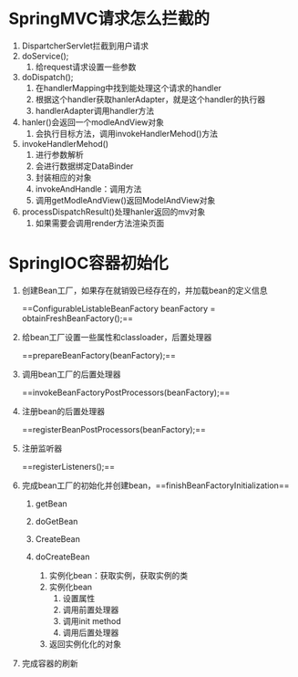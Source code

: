 # SpringMVC请求怎么拦截的

1.  DispartcherServlet拦截到用户请求
2.  doService();
    1.  给request请求设置一些参数
3.  doDispatch();
    1.  在handlerMapping中找到能处理这个请求的handler
    2.  根据这个handler获取hanlerAdapter，就是这个handler的执行器
    3.  handlerAdapter调用handler方法
4.  hanler()会返回一个modleAndView对象
    1.  会执行目标方法，调用invokeHandlerMehod()方法
5.  invokeHandlerMehod()
    1.  进行参数解析
    2.  会进行数据绑定DataBinder
    3.  封装相应的对象
    4.  invokeAndHandle：调用方法
    5.  调用getModleAndView()返回ModelAndView对象
6.  processDispatchResult()处理hanler返回的mv对象
    1.  如果需要会调用render方法渲染页面







# SpringIOC容器初始化

1.  创建Bean工厂，如果存在就销毁已经存在的，并加载bean的定义信息

    ==ConfigurableListableBeanFactory beanFactory = obtainFreshBeanFactory();==

2.  给bean工厂设置一些属性和classloader，后置处理器

    ==prepareBeanFactory(beanFactory);==

3.  调用bean工厂的后置处理器

    ==invokeBeanFactoryPostProcessors(beanFactory);==

4.  注册bean的后置处理器

    ==registerBeanPostProcessors(beanFactory);==

5.  注册监听器

    ==registerListeners();==

6.  完成bean工厂的初始化并创建bean，==finishBeanFactoryInitialization==

    1.  getBean

    2.  doGetBean

    3.  CreateBean

    4.  doCreateBean

        1.  实例化bean：获取实例，获取实例的类
        2.  实例化bean
            1.  设置属性
            2.  调用前置处理器
            3.  调用init method
            4.  调用后置处理器
        3.  返回实例化化的对象

7.  完成容器的刷新